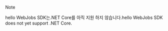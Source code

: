 >[!NOTE]
><span data-ttu-id="29f21-101">hello WebJobs SDK는.NET Core를 아직 지원 하지 않습니다.</span><span class="sxs-lookup"><span data-stu-id="29f21-101">hello WebJobs SDK does not yet support .NET Core.</span></span>
